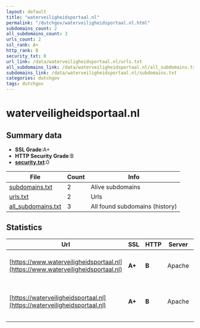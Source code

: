 ```yaml
---
layout: default
title: "waterveiligheidsportaal.nl"
permalink: "/dutchgov/waterveiligheidsportaal.nl.html"
subdomains_count: 2
all_subdomains_count: 3
urls_count: 2
ssl_rank: A+
http_rank: B
security_txt: 0
url_link: /data/waterveiligheidsportaal.nl/urls.txt
all_subdomains_link: /data/waterveiligheidsportaal.nl/all_subdomains.txt
subdomains_link: /data/waterveiligheidsportaal.nl/subdomains.txt
categories: dutchgov
tags: dutchgov
---
```



# waterveiligheidsportaal.nl
## Summary data


 - **SSL Grade**:A+
 - **HTTP Security Grade**:B
 - **[security.txt](https://www.digitaleoverheid.nl/nieuws/standaard-security-txt-nu-verplicht-voor-overheid/)**:0


| File       | Count | Info |
|------------|-------|------|
|[subdomains.txt](/DutchGovScope/data/waterveiligheidsportaal.nl/subdomains.txt)|2|Alive subdomains|
|[urls.txt](/DutchGovScope/data/waterveiligheidsportaal.nl/urls.txt)|2|Urls|
|[all_subdomains.txt](/DutchGovScope/data/waterveiligheidsportaal.nl/all_subdomains.txt)|3|All found subdomains (history)|


## Statistics


| Url | SSL | HTTP | Server | Cookie | HSTS | CORS | CTO | CSP | XFO | XXP | RP |FP| Tech |Title |
|--------|-------|-------|------|------|------|------|------|------|------|------|------|------|------|------|
|[https://www.waterveiligheidsportaal.nl](https://www.waterveiligheidsportaal.nl)| **A+**| **B**|Apache| |:white_check_mark: | | | | :white_check_mark: | | :white_check_mark: | |Apache HTTP Server HSTS|302 Found|
|[https://waterveiligheidsportaal.nl](https://waterveiligheidsportaal.nl)| **A+**| **B**|Apache| |:white_check_mark: | | | | :white_check_mark: | | :white_check_mark: | |AngularJS Apache HTTP Server HSTS|Waterveiligheids...|

